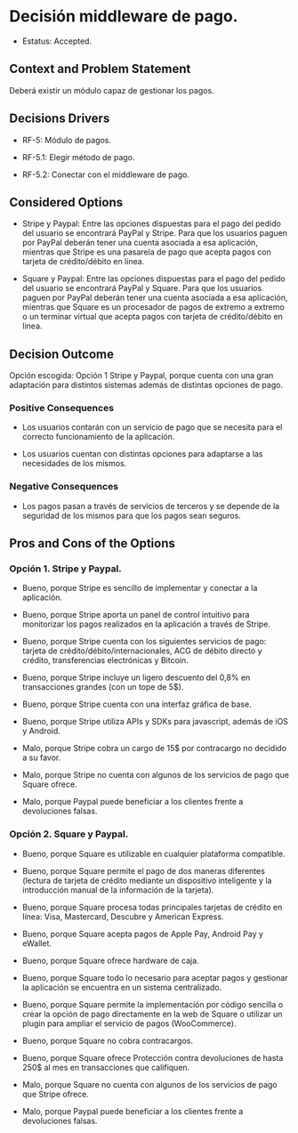# Decisión middleware de pago. 

* Estatus: Accepted. 

 

## Context and Problem Statement 

Deberá existir un módulo capaz de gestionar los pagos. 

 

## Decisions Drivers 

* RF-5: Módulo de pagos. 

* RF-5.1: Elegir método de pago. 

* RF-5.2: Conectar con el middleware de pago. 

 

## Considered Options 

* Stripe y Paypal: Entre las opciones dispuestas para el pago del pedido del usuario se encontrará PayPal y Stripe. Para que los usuarios paguen por PayPal deberán tener una cuenta asociada a esa aplicación, mientras que Stripe es una pasarela de pago que acepta pagos con tarjeta de crédito/débito en línea. 

* Square y Paypal: Entre las opciones dispuestas para el pago del pedido del usuario se encontrará PayPal y Square. Para que los usuarios paguen por PayPal deberán tener una cuenta asociada a esa aplicación, mientras que Square es un procesador  de pagos de extremo a extremo o un terminar virtual que acepta pagos con tarjeta de crédito/débito en linea. 

 

## Decision Outcome 

Opción escogida: Opción 1 Stripe y Paypal, porque cuenta con una gran adaptación para distintos sistemas además de distintas opciones de pago.

 

### Positive Consequences 

* Los usuarios contarán con un servicio de pago que se necesita para el correcto funcionamiento de la aplicación. 

* Los usuarios cuentan con distintas opciones para adaptarse a las necesidades de los mismos. 

 

### Negative Consequences 

* Los pagos pasan a través de servicios de terceros y se depende de la seguridad de los mismos para que los pagos sean seguros. 

 

## Pros and Cons of the Options 

### Opción 1. Stripe y Paypal. 

* Bueno, porque Stripe es sencillo de implementar y conectar a la aplicación. 

* Bueno, porque Stripe aporta un panel de control intuitivo para monitorizar los pagos realizados en la aplicación a través de Stripe. 

* Bueno, porque Stripe cuenta con los siguientes servicios de pago: tarjeta de crédito/débito/internacionales, ACG de débito directo y crédito, transferencias electrónicas y Bitcoin. 

* Bueno, porque Stripe incluye un ligero descuento del 0,8% en transacciones grandes (con un tope de 5$). 

* Bueno, porque Stripe cuenta con una interfaz gráfica de base.

* Bueno, porque Stripe utiliza APIs y SDKs para javascript, además de iOS y Android. 

* Malo, porque Stripe cobra un cargo de 15$ por contracargo no decidido a su favor. 

* Malo, porque Stripe no cuenta con algunos de los servicios de pago que Square ofrece. 

* Malo, porque Paypal puede beneficiar a los clientes frente a devoluciones falsas.

 

### Opción 2. Square y Paypal. 

* Bueno, porque Square es utilizable en cualquier plataforma compatible. 

* Bueno, porque Square  permite el pago de dos maneras diferentes (lectura de tarjeta de crédito mediante un dispositivo inteligente y la introducción manual de la información de la tarjeta). 

* Bueno, porque Square procesa todas principales tarjetas de crédito en línea: Visa, Mastercard, Descubre y American Express. 

* Bueno, porque Square acepta pagos de Apple Pay, Android Pay y eWallet. 

* Bueno, porque Square ofrece hardware de caja. 

* Bueno, porque Square todo lo necesario para aceptar pagos y gestionar la aplicación se encuentra en un sistema centralizado. 

* Bueno, porque Square permite la implementación por código sencilla o crear la opción de pago directamente en la web de Square o utilizar un plugin para ampliar el servicio de pagos (WooCommerce). 

* Bueno, porque Square no cobra contracargos. 

* Bueno, porque Square ofrece Protección contra devoluciones de hasta 250$ al mes en transacciones que califiquen.  

* Malo, porque Square no cuenta con algunos de los servicios de pago que Stripe ofrece. 

* Malo, porque Paypal puede beneficiar a los clientes frente a devoluciones falsas.
